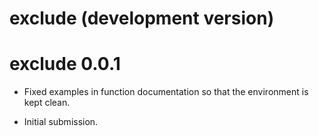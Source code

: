 # exclude (development version)

# exclude 0.0.1

* Fixed examples in function documentation so that the environment is kept clean.

* Initial submission.
